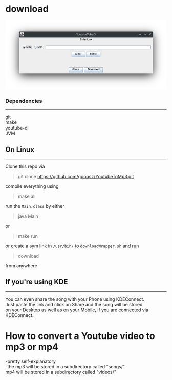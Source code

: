 # download

![](Screenshot.png)


### Dependencies
---
git \
make \
youtube-dl \
JVM


## On Linux
---

Clone this repo via
> git clone https://github.com/gooosz/YoutubeToMp3.git

compile everything using
> make all

run the ```Main.class``` by either
> java Main

or
> make run

or create a sym link in ```/usr/bin/``` to ```downloadWrapper.sh``` and run
> download

from anywhere

## If you're using KDE
---

You can even share the song with your Phone using KDEConnect. \
Just paste the link and click on Share and the song will be stored \
on your Desktop as well as on your Mobile,
if you are connected via KDEConnect.

# How to convert a Youtube video to mp3 or mp4
-pretty self-explanatory \
-the mp3 will be stored in a subdirectory called "songs/" \
mp4 will be stored in a subdirectory called "videos/"
